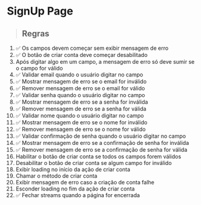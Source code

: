 # SignUp Page

> ## Regras

1. ✅ Os campos devem começar sem exibir mensagem de erro
2. ✅ O botão de criar conta deve começar desabilitado
3. Após digitar algo em um campo, a mensagem de erro só deve sumir se o campo for válido
4. ✅ Validar email quando o usuário digitar no campo
5. ✅ Mostrar mensagem de erro se o email for inválido
6. ✅ Remover mensagem de erro se o email for válido
7. ✅ Validar senha quando o usuário digitar no campo
8. ✅ Mostrar mensagem de erro se a senha for inválida
9. ✅ Remover mensagem de erro se a senha for válida
10. ✅ Validar nome quando o usuário digitar no campo
11. ✅ Mostrar mensagem de erro se o nome for inválido
12. ✅ Remover mensagem de erro se o nome for válido
13. ✅ Validar confirmação de senha quando o usuário digitar no campo
14. ✅ Mostrar mensagem de erro se a confirmação de senha for inválida
15. ✅ Remover mensagem de erro se a confirmação de senha for válida
16. Habilitar o botão de criar conta se todos os campos forem válidos
17. Desabilitar o botão de criar conta se algum campo for inválido
18. Exibir loading no início da ação de criar conta
19. Chamar o método de criar conta
20. Exibir mensagem de erro caso a criação de conta falhe
21. Esconder loading no fim da ação de criar conta
22. ✅ Fechar streams quando a página for encerrada
